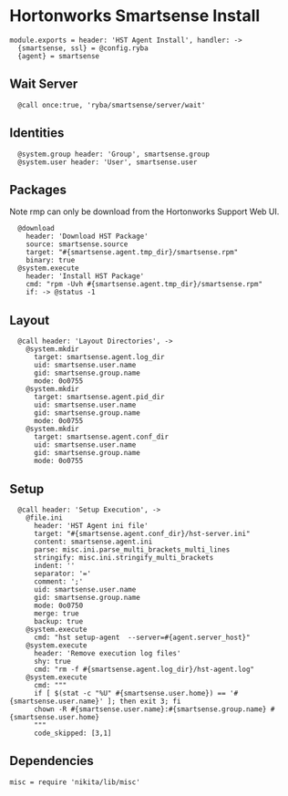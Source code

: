 
# Hortonworks Smartsense Install

    module.exports = header: 'HST Agent Install', handler: ->
      {smartsense, ssl} = @config.ryba
      {agent} = smartsense

## Wait Server

      @call once:true, 'ryba/smartsense/server/wait'

## Identities

      @system.group header: 'Group', smartsense.group
      @system.user header: 'User', smartsense.user

## Packages
Note rmp can only be download from the Hortonworks Support Web UI.

      @download
        header: 'Download HST Package'
        source: smartsense.source
        target: "#{smartsense.agent.tmp_dir}/smartsense.rpm"
        binary: true
      @system.execute
        header: 'Install HST Package'
        cmd: "rpm -Uvh #{smartsense.agent.tmp_dir}/smartsense.rpm"
        if: -> @status -1

## Layout

      @call header: 'Layout Directories', ->
        @system.mkdir
          target: smartsense.agent.log_dir
          uid: smartsense.user.name
          gid: smartsense.group.name
          mode: 0o0755
        @system.mkdir
          target: smartsense.agent.pid_dir
          uid: smartsense.user.name
          gid: smartsense.group.name
          mode: 0o0755
        @system.mkdir
          target: smartsense.agent.conf_dir
          uid: smartsense.user.name
          gid: smartsense.group.name
          mode: 0o0755

## Setup

      @call header: 'Setup Execution', ->
        @file.ini
          header: 'HST Agent ini file'
          target: "#{smartsense.agent.conf_dir}/hst-server.ini"
          content: smartsense.agent.ini
          parse: misc.ini.parse_multi_brackets_multi_lines
          stringify: misc.ini.stringify_multi_brackets
          indent: ''
          separator: '='
          comment: ';'
          uid: smartsense.user.name
          gid: smartsense.group.name
          mode: 0o0750
          merge: true
          backup: true
        @system.execute
          cmd: "hst setup-agent  --server=#{agent.server_host}"
        @system.execute
          header: 'Remove execution log files'
          shy: true
          cmd: "rm -f #{smartsense.agent.log_dir}/hst-agent.log"
        @system.execute
          cmd: """
          if [ $(stat -c "%U" #{smartsense.user.home}) == '#{smartsense.user.name}' ]; then exit 3; fi
          chown -R #{smartsense.user.name}:#{smartsense.group.name} #{smartsense.user.home}
          """
          code_skipped: [3,1]

## Dependencies

    misc = require 'nikita/lib/misc'
